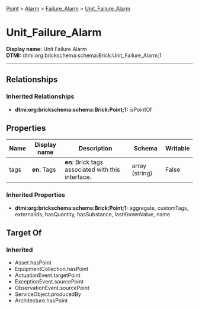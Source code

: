 [Point](../../Point.md) > [Alarm](../Alarm.md) > [Failure_Alarm](Failure_Alarm.md) > [Unit_Failure_Alarm](.)
# Unit_Failure_Alarm

**Display name:** Unit Failure Alarm<br />
**DTMI:** dtmi:org:brickschema:schema:Brick:Unit_Failure_Alarm;1

---
## Relationships
### Inherited Relationships
* **dtmi:org:brickschema:schema:Brick:Point;1:** isPointOf
## Properties
|Name|Display name|Description|Schema|Writable|
|-|-|-|-|-|
|tags|**en**: Tags|**en**: Brick tags associated with this interface.|array (string)|False|
### Inherited Properties
* **dtmi:org:brickschema:schema:Brick:Point;1:** aggregate, customTags, externalIds, hasQuantity, hasSubstance, lastKnownValue, name
## Target Of
### Inherited
* Asset.hasPoint
* EquipmentCollection.hasPoint
* ActuationEvent.targetPoint
* ExceptionEvent.sourcePoint
* ObservationEvent.sourcePoint
* ServiceObject.producedBy
* Architecture.hasPoint
